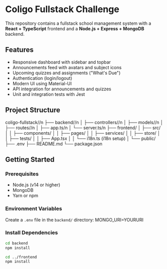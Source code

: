# Coligo Fullstack Challenge

This repository contains a fullstack school management system with a **React + TypeScript** frontend and a **Node.js + Express + MongoDB** backend.

## Features

- Responsive dashboard with sidebar and topbar
- Announcements feed with avatars and subject icons
- Upcoming quizzes and assignments ("What's Due")
- Authentication (login/logout)
- Modern UI using Material-UI
- API integration for announcements and quizzes
- Unit and integration tests with Jest

## Project Structure

coligo-fullstack//n
├── backend//n
│ ├── controllers//n
│ ├── models//n
│ ├── routes//n
│ ├── app.ts/n
│ └── server.ts/n
├── frontend/
│ ├── src/
│ │ ├── components/
│ │ ├── pages/
│ │ ├── services/
│ │ ├── store/
│ │ ├── tests/
│ │ ├── App.tsx
│ │ └── i18n.ts (i18n setup)
│ └── public/
├── .env
├── README.md
└── package.json


## Getting Started

### Prerequisites

- Node.js (v14 or higher)
- MongoDB
- Yarn or npm

### Environment Variables

Create a `.env` file in the `backend/` directory:
MONGO_URI=YOURURI

### Install Dependencies

```bash
cd backend
npm install

cd ../frontend
npm install
